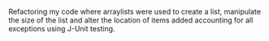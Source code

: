 Refactoring my code where arraylists were used to create a list, manipulate the size of the list and alter the location of items added accounting for all exceptions using J-Unit testing. 
